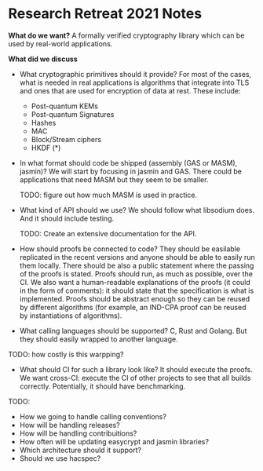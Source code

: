 # Research Retreat 2021 Notes


**What do we want?** A formally verified cryptography library which can be used by real-world applications. 

**What did we discuss**

* What cryptographic primitives should it provide?
  For most of the cases, what is needed in real applications is algorithms that integrate into TLS and ones that are used for encryption of data at rest. These include:
  * Post-quantum KEMs
  * Post-quantum Signatures
  * Hashes
  * MAC
  * Block/Stream ciphers
  * HKDF (*)

* In what format should code be shipped (assembly (GAS or MASM), jasmin)?
  We will start by focusing in jasmin and GAS. There could be applications that need MASM but they seem to be smaller.
   
  TODO: figure out how much MASM is used in practice.

* What kind of API should we use?
  We should follow what libsodium does. And it should include testing.
  
  TODO: Create an extensive documentation for the API.
 
* How should proofs be connected to code?
  They should be easilable replicated in the recent versions and anyone should be able to easily run them locally. There should be also a public statement where the passing of the proofs is stated. Proofs should run, as much as possible, over the CI. We also want a human-readable explanations of the proofs (it could in the form of comments): it should state that the specification is what is implemented. Proofs should be abstract enough so they can be reused by different algorithms (for example, an IND-CPA proof can be reused by instantiations of algorithms). 

* What calling languages should be supported?
C, Rust and Golang. But they should easily wrapped to another language. 

TODO: how costly is this warpping?

* What should CI for such a library look like?
It should execute the proofs. We want cross-CI: execute the CI of other projects to see that all builds correctly. Potentially, it should have benchmarking. 

TODO:

* How we going to handle calling conventions?
* How will be handling releases?
* How will be handling contribuitions?
* How often will be updating easycrypt and jasmin libraries?
* Which architecture should it support?
* Should we use hacspec?
  

